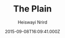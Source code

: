 ---
layout: JamstackTheme
title: The Plain
github: https://github.com/heiswayi/the-plain
demo: https://heiswayi.github.io/the-plain/
author: Heiswayi Nrird
ssg: Jekyll
date: 2015-09-08T16:09:41.000Z
description: A minimalist Jekyll theme, ideally designed for your personal blog use.
stale: false
---